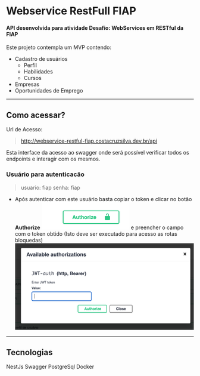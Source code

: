 # Webservice RestFull FIAP
#### API desenvolvida para atividade Desafio: WebServices em RESTful da FIAP

Este projeto contempla um MVP contendo:

- Cadastro de usuários
  - Perfil
  - Habilidades
  - Cursos
- Empresas
- Oportunidades de Emprego

********
## Como acessar?

Url de Acesso: 
> http://webservice-restful-fiap.costacruzsilva.dev.br/api

Esta interface da acesso ao swagger onde será possível verificar todos os endpoints e interagir com os mesmos.

### Usuário para autenticacão
> usuario: fiap
> senha: fiap

* Após autenticar com este usuário basta copiar o token e clicar no botão **Authorize** ![Alt text](auth-guia-01.png) e preencher o campo com o token obtido (Isto deve ser executado para acesso as rotas bloquedas)
![Alt text](auth-guia-02.png)

********
## Tecnologias
NestJs
Swagger
PostgreSql
Docker

